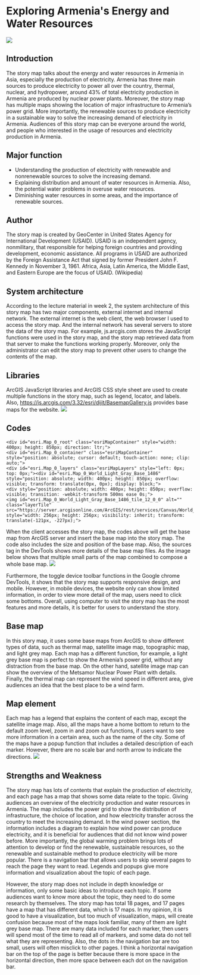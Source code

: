 # Exploring Armenia's Energy and Water Resources

![](https://github.com/chongzhiyang/essay/blob/master/img/overview.png)

## Introduction

The story map talks about the energy and water resources in Armenia in Asia, especially the production of electricity. Armenia has three main sources to produce electricity to power all over the country, thermal, nuclear, and hydropower, around 43% of total electricity production in Armenia are produced by nuclear power plants. Moreover, the story map has multiple maps showing the location of major infrastructure to Armenia’s power grid. More importantly, the renewable sources to produce electricity in a sustainable way to solve the increasing demand of electricity in Armenia. Audiences of this story map can be everyone around the world, and people who interested in the usage of resources and electricity production in Armenia.

## Major function

* Understanding the production of electricity with renewable and nonrenewable sources to solve the increasing demand.
* Explaining distribution and amount of water resources in Armenia. Also, the potential water problems in overuse water resources.
* Diminishing water resources in some areas, and the importance of renewable sources.

## Author

The story map is created by GeoCenter in United States Agency for International Development (USAID). USAID is an independent agency, nonmilitary, that responsible for helping foreign countries and providing development, economic assistance. All programs in USAID are authorized by the Foreign Assistance Act that signed by former President John F. Kennedy in November 3, 1961. Africa, Asia, Latin America, the Middle East, and Eastern Europe are the focus of USAID. (Wikipedia)

## System architecture

According to the lecture material in week 2, the system architecture of this story map has two major components, external internet and internal network. The external internet is the web client, the web browser I used to access the story map. And the internal network has several servers to store the data of the story map. For example, js.arcgis.com stores the JavaScript functions were used in the story map, and the story map retrieved data from that server to make the functions working properly. Moreover, only the administrator can edit the story map to prevent other users to change the contents of the map.

## Libraries

ArcGIS JavaScript libraries and ArcGIS CSS style sheet are used to create multiple functions in the story map, such as legend, locator, and labels. Also, https://js.arcgis.com/3.32/esri/dijit/BasemapGallery.js provides base maps for the website.
![](https://github.com/chongzhiyang/essay/blob/master/img/library.png)

## Codes
```
<div id="esri.Map_0_root" class="esriMapContainer" style="width: 400px; height: 850px; direction: ltr;">
<div id="esri.Map_0_container" class="esriMapContainer" style="position: absolute; cursor: default; touch-action: none; clip: auto;">
<div id="esri.Map_0_layers" class="esriMapLayers" style="left: 0px; top: 0px;"><div id="esri.Map_0_World_Light_Gray_Base_1486" style="position: absolute; width: 400px; height: 850px; overflow: visible; transform: translate(0px, 0px); display: block;">
<div style="position: absolute; width: 400px; height: 850px; overflow: visible; transition: -webkit-transform 500ms ease 0s;">
<img id="esri.Map_0_World_Light_Gray_Base_1486_tile_12_0_0" alt="" class="layerTile" src="https://server.arcgisonline.com/ArcGIS/rest/services/Canvas/World_Light_Gray_Base/MapServer/tile/12/1547/2549" style="width: 256px; height: 256px; visibility: inherit; transform: translate(-121px, -227px);">
```
When the client accesses the story map, the codes above will get the base map from ArcGIS server and insert the base map into the story map. The code also includes the size and position of the base map. Also, the sources tag in the DevTools shows more details of the base map files. As the image below shows that multiple small parts of the map combined to compose a whole base map.
![](https://github.com/chongzhiyang/essay/blob/master/img/sources.png)

Furthermore, the toggle device toolbar functions in the Google chrome DevTools, it shows that the story map supports responsive design, and mobile. However, in mobile devices, the website only can show limited information, in order to view more detail of the map, users need to click some bottoms. Overall, using computer to visit the story map has the most features and more details, it is better for users to understand the story.

## Base map

In this story map, it uses some base maps from ArcGIS to show different types of data, such as thermal map, satellite image map, topographic map, and light grey map. Each map has a different function, for example, a light grey base map is perfect to show the Armenia’s power grid, without any distraction from the base map. On the other hand, satellite image map can show the overview of the Metsamor Nuclear Power Plant with details. Finally, the thermal map can represent the wind speed in different area, give audiences an idea that the best place to be a wind farm.

## Map element

Each map has a legend that explains the content of each map, except the satellite image map. Also, all the maps have a home bottom to return to the default zoom level, zoom in and zoom out functions, if users want to see more information in a certain area, such as the name of the city. Some of the maps have a popup function that includes a detailed description of each marker. However, there are no scale bar and north arrow to indicate the directions.
![](https://github.com/chongzhiyang/essay/blob/master/img/mapelement.png)

## Strengths and Weakness

The story map has lots of contents that explain the production of electricity, and each page has a map that shows some data relate to the topic. Giving audiences an overview of the electricity production and water resources in Armenia. The map includes the power grid to show the distribution of infrastructure, the choice of location, and how electricity transfer across the country to meet the increasing demand.  In the wind power section, the information includes a diagram to explain how wind power can produce electricity, and it is beneficial for audiences that did not know wind power before. More importantly, the global warming problem brings lots of attention to develop or find the renewable, sustainable resources, so the renewable and sustainable method to produce electricity will be more popular. There is a navigation bar that allows users to skip several pages to reach the page they want to read. Legends and popups give more information and visualization about the topic of each page.

However, the story map does not include in depth knowledge or information, only some basic ideas to introduce each topic. If some audiences want to know more about the topic, they need to do some research by themselves. The story map has total 18 pages, and 17 pages have a map that has different data, which is 17 maps. In my opinion, it is good to have a visualization, but too much of visualization, maps, will create confusion because most of the maps look familiar, many of them are light grey base map. There are many data included for each marker, then users will spend most of the time to read all of markers, and some data do not tell what they are representing. Also, the dots in the navigation bar are too small, users will often misclick to other pages. I think a horizontal navigation bar on the top of the page is better because there is more space in the horizontal direction, then more space between each dot on the navigation bar.
